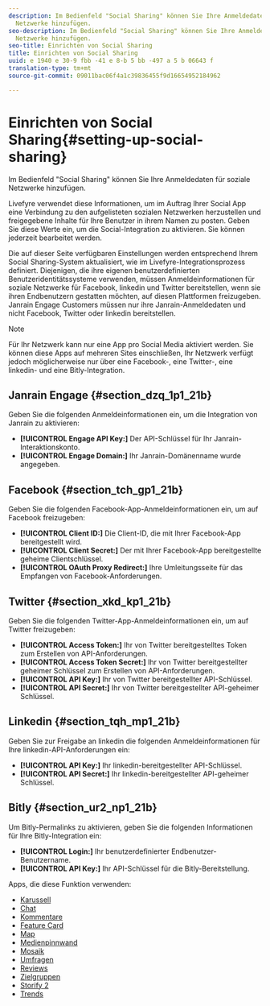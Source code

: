 ```yaml
---
description: Im Bedienfeld "Social Sharing" können Sie Ihre Anmeldedaten für soziale
  Netzwerke hinzufügen.
seo-description: Im Bedienfeld "Social Sharing" können Sie Ihre Anmeldedaten für soziale
  Netzwerke hinzufügen.
seo-title: Einrichten von Social Sharing
title: Einrichten von Social Sharing
uuid: e 1940 e 30-9 fbb -41 e 8-b 5 bb -497 a 5 b 06643 f
translation-type: tm+mt
source-git-commit: 09011bac06f4a1c39836455f9d16654952184962

---
```



# Einrichten von Social Sharing{#setting-up-social-sharing}

Im Bedienfeld "Social Sharing" können Sie Ihre Anmeldedaten für soziale Netzwerke hinzufügen.

Livefyre verwendet diese Informationen, um im Auftrag Ihrer Social App eine Verbindung zu den aufgelisteten sozialen Netzwerken herzustellen und freigegebene Inhalte für Ihre Benutzer in ihrem Namen zu posten. Geben Sie diese Werte ein, um die Social-Integration zu aktivieren. Sie können jederzeit bearbeitet werden.

Die auf dieser Seite verfügbaren Einstellungen werden entsprechend Ihrem Social Sharing-System aktualisiert, wie im Livefyre-Integrationsprozess definiert. Diejenigen, die ihre eigenen benutzerdefinierten Benutzeridentitätssysteme verwenden, müssen Anmeldeinformationen für soziale Netzwerke für Facebook, linkedin und Twitter bereitstellen, wenn sie ihren Endbenutzern gestatten möchten, auf diesen Plattformen freizugeben. Janrain Engage Customers müssen nur ihre Janrain-Anmeldedaten und nicht Facebook, Twitter oder linkedin bereitstellen.

>[!NOTE]
>
>Für Ihr Netzwerk kann nur eine App pro Social Media aktiviert werden. Sie können diese Apps auf mehreren Sites einschließen, Ihr Netzwerk verfügt jedoch möglicherweise nur über eine Facebook-, eine Twitter-, eine linkedin- und eine Bitly-Integration.

## Janrain Engage {#section_dzq_1p1_21b}

Geben Sie die folgenden Anmeldeinformationen ein, um die Integration von Janrain zu aktivieren:

* **[!UICONTROL Engage API Key:]** Der API-Schlüssel für Ihr Janrain-Interaktionskonto.
* **[!UICONTROL Engage Domain:]** Ihr Janrain-Domänenname wurde angegeben.

## Facebook {#section_tch_gp1_21b}

Geben Sie die folgenden Facebook-App-Anmeldeinformationen ein, um auf Facebook freizugeben:

* **[!UICONTROL Client ID:]** Die Client-ID, die mit Ihrer Facebook-App bereitgestellt wird.
* **[!UICONTROL Client Secret:]** Der mit Ihrer Facebook-App bereitgestellte geheime Clientschlüssel.
* **[!UICONTROL OAuth Proxy Redirect:]** Ihre Umleitungsseite für das Empfangen von Facebook-Anforderungen.

## Twitter {#section_xkd_kp1_21b}

Geben Sie die folgenden Twitter-App-Anmeldeinformationen ein, um auf Twitter freizugeben:

* **[!UICONTROL Access Token:]** Ihr von Twitter bereitgestelltes Token zum Erstellen von API-Anforderungen.
* **[!UICONTROL Access Token Secret:]** Ihr von Twitter bereitgestellter geheimer Schlüssel zum Erstellen von API-Anforderungen.
* **[!UICONTROL API Key:]** Ihr von Twitter bereitgestellter API-Schlüssel.
* **[!UICONTROL API Secret:]** Ihr von Twitter bereitgestellter API-geheimer Schlüssel.

## Linkedin {#section_tqh_mp1_21b}

Geben Sie zur Freigabe an linkedin die folgenden Anmeldeinformationen für Ihre linkedin-API-Anforderungen ein:

* **[!UICONTROL API Key:]** Ihr linkedin-bereitgestellter API-Schlüssel.
* **[!UICONTROL API Secret:]** Ihr linkedin-bereitgestellter API-geheimer Schlüssel.

## Bitly {#section_ur2_np1_21b}

Um Bitly-Permalinks zu aktivieren, geben Sie die folgenden Informationen für Ihre Bitly-Integration ein:

* **[!UICONTROL Login:]** Ihr benutzerdefinierter Endbenutzer-Benutzername.
* **[!UICONTROL API Key:]** Ihr API-Schlüssel für die Bitly-Bereitstellung.



Apps, die diese Funktion verwenden:
* [Karussell](/help/using/c-about-apps/c-carousel-app/c-carousel-app.md#c_carousel_app)
* [Chat](/help/using/c-about-apps/c-chat-app/c-chat-app.md#c_chat_app)
* [Kommentare](/help/using/c-about-apps/c-comments/c-comments.md)
* [Feature Card](/help/using/c-about-apps/c-feature-card-app/c-feature-card-app.md#c_feature_card_app)
* [Map](/help/using/c-about-apps/c-map-app/c-map-app.md#c_map_app)
* [Medienpinnwand](/help/using/c-about-apps/c-media-wall-app/c-media-wall-app.md#c_media_wall_app)
* [Mosaik](/help/using/c-about-apps/c-mosaic-app/c-mosaic-app.md#c_mosaic_app)
* [Umfragen](/help/using/c-about-apps/c-polls-app/c-polls-app.md#c_polls_app)
* [Reviews](/help/using/c-about-apps/c-reviews-app/c-reviews-app.md#c_reviews_app)
* [Zielgruppen](/help/using/c-about-apps/c-sidenotes-app/c-sidenotes-app.md#c_sidenotes_app)
* [Storify 2](/help/using/c-about-apps/c-storify2/c-storify2.md#c_storify2)
* [Trends](/help/using/c-about-apps/c-trending-app/c-trending-app.md#c_trending_app)

